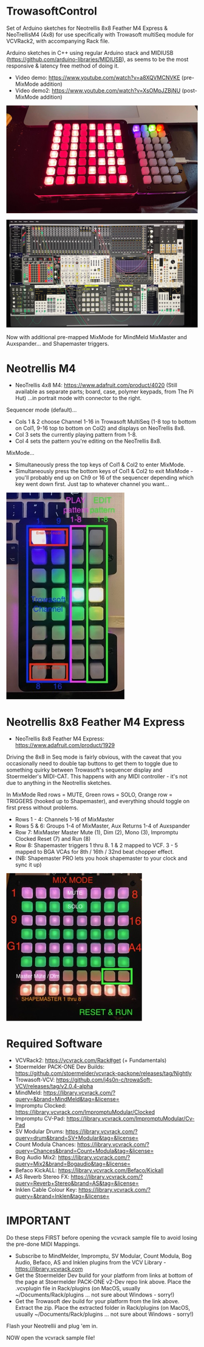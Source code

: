 # TrowasoftControl
Set of Arduino sketches for Neotrellis 8x8 Feather M4 Express &amp; NeoTrellisM4 (4x8) for use specifically with Trowasoft multiSeq module for VCVRack2, with accompanying Rack file. 

Arduino sketches in C++ using regular Arduino stack and MIDIUSB (https://github.com/arduino-libraries/MIDIUSB), as seems to be the most responsive & latency free method of doing it.

* Video demo: https://www.youtube.com/watch?v=a8XQVMCNVKE (pre-MixMode addition)
* Video demo2: https://www.youtube.com/watch?v=XsOMpJZBjNU (post-MixMode addition)

![Adafruit NeoTrellis 8x8 and NeoTrellisM4](https://github.com/PatchworkBoy/TrowasoftControl/blob/3362476d3a1776453b7b238ee099932958ca3c74/media/8x8%20and%204x8.jpg)

![VCVRack Patch](https://github.com/PatchworkBoy/TrowasoftControl/blob/959118bad4653d588e2d4e5e872be8c08393e04d/media/vcvrack.jpg)


Now with additional pre-mapped MixMode for MindMeld MixMaster and Auxspander... and Shapemaster triggers.

# Neotrellis M4
* NeoTrellis 4x8 M4: https://www.adafruit.com/product/4020 (Still available as separate parts; board, case, polymer keypads, from The Pi Hut)
...in portrait mode with connector to the right.

Sequencer mode (default)...
* Cols 1 & 2 choose Channel 1-16 in Trowasoft MultiSeq (1-8 top to bottom on Col1, 9-16 top to bottom on Col2) and displays on NeoTrellis 8x8. 
* Col 3 sets the currently playing pattern from 1-8.
* Col 4 sets the pattern you're editing on the NeoTrellis 8x8.

MixMode...
* Simultaneously press the top keys of Col1 & Col2 to enter MixMode. 
* Simultaneously press the bottom keys of Col1 & Col2 to exit MixMode - you'll probably end up on Ch9 or 16 of the sequencer depending which key went down first. Just tap to whatever channel you want...

![Transport Control](https://github.com/PatchworkBoy/TrowasoftControl/blob/2d93fae6dd7e0de539dddfe12de9ac80c5b626c4/media/TransportControl.jpg)

# Neotrellis 8x8 Feather M4 Express
* NeoTrellis 8x8 Feather M4 Express: https://www.adafruit.com/product/1929

Driving the 8x8 in Seq mode is fairly obvious, with the caveat that you occasionally need to double tap buttons to get them to toggle due to something quirky between Trowasoft's sequencer display and Stoermelder's MIDI-CAT. This happens with any MIDI controller - it's not due to anything in the Neotrellis sketches.

In MixMode Red rows = MUTE, Green rows = SOLO, Orange row = TRIGGERS (hooked up to Shapemaster), and everything should toggle on first press without problems.

* Rows 1 - 4: Channels 1-16 of MixMaster
* Rows 5 & 6: Groups 1-4 of MixMaster, Aux Returns 1-4 of Auxspander
* Row 7: MixMaster Master Mute (1), Dim (2), Mono (3), Impromptu Clocked Reset (7) and Run (8)
* Row 8: Shapemaster triggers 1 thru 8. 1 & 2 mapped to VCF. 3 - 5 mapped to BGA VCAs for 8th / 16th / 32nd beat chopper effect.
* (NB: Shapemaster PRO lets you hook shapemaster to your clock and sync it up)

![Trellis Surface](https://github.com/PatchworkBoy/TrowasoftControl/blob/2d93fae6dd7e0de539dddfe12de9ac80c5b626c4/media/MixControl.jpg)


# Required Software

* VCVRack2: https://vcvrack.com/Rack#get (+ Fundamentals)
* Stoermelder PACK-ONE Dev Builds: https://github.com/stoermelder/vcvrack-packone/releases/tag/Nightly
* Trowasoft-VCV: https://github.com/j4s0n-c/trowaSoft-VCV/releases/tag/v2.0.4-alpha
* MindMeld: https://library.vcvrack.com/?query=&brand=MindMeld&tag=&license=
* Impromptu Clocked: https://library.vcvrack.com/ImpromptuModular/Clocked
* Impromptu CV-Pad: https://library.vcvrack.com/ImpromptuModular/Cv-Pad
* SV Modular Drums: https://library.vcvrack.com/?query=drum&brand=SV+Modular&tag=&license=
* Count Modula Chances: https://library.vcvrack.com/?query=Chances&brand=Count+Modula&tag=&license= 
* Bog Audio Mix2: https://library.vcvrack.com/?query=Mix2&brand=Bogaudio&tag=&license=
* Befaco KickALL: https://library.vcvrack.com/Befaco/Kickall
* AS Reverb Stereo FX: https://library.vcvrack.com/?query=Reverb+Stereo&brand=AS&tag=&license=
* Inklen Cable Colour Key: https://library.vcvrack.com/?query=&brand=Inklen&tag=&license=


# IMPORTANT
Do these steps FIRST before opening the vcvrack sample file to avoid losing the pre-done MIDI Mappings.

* Subscribe to MindMelder, Impromptu, SV Modular, Count Modula, Bog Audio, Befaco, AS and Inklen plugins from the VCV Library - https://library.vcvrack.com
* Get the Stoermelder Dev build for your platform from links at bottom of the page at Stoermelder PACK-ONE v2-Dev repo link above. Place the .vcvplugin file in Rack/plugins (on MacOS, usually ~/Documents/Rack/plugins ... not sure about Windows - sorry!)
* Get the Trowasoft dev build for your platform from the link above. Extract the zip. Place the extracted folder in Rack/plugins (on MacOS, usually ~/Documents/Rack/plugins ... not sure about Windows - sorry!)

Flash your Neotrellii and plug 'em in.

NOW open the vcvrack sample file!
